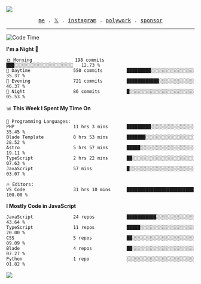 <img style="bottom: 800px;" src="https://imgur.com/rilHVxA.png"/>
<p align="center">
  <samp>
    <a href="https://fayln.com">me</a> .
    <!-- <a href="https://fayln.com/projects">projects</a> . -->
    <a href="https://go.fayln.com/twitter">𝕏</a> .
    <a href="https://go.fayln.com/instagram">instagram</a> .
    <a href="https://go.fayln.com/polywork">polywork</a> .
    <a href="https://github.com/sponsors/faridhnzz">sponsor</a>
  </samp>
</p>

---
<!--START_SECTION:waka-->
![Code Time](http://img.shields.io/badge/Code%20Time-2%2C334%20hrs%2018%20mins-blue)

**I'm a Night 🦉** 

```text
🌞 Morning                198 commits         ███░░░░░░░░░░░░░░░░░░░░░░   12.73 % 
🌆 Daytime                550 commits         █████████░░░░░░░░░░░░░░░░   35.37 % 
🌃 Evening                721 commits         ████████████░░░░░░░░░░░░░   46.37 % 
🌙 Night                  86 commits          █░░░░░░░░░░░░░░░░░░░░░░░░   05.53 % 
```


📊 **This Week I Spent My Time On** 

```text
💬 Programming Languages: 
PHP                      11 hrs 3 mins       █████████░░░░░░░░░░░░░░░░   35.45 % 
Blade Template           8 hrs 53 mins       ███████░░░░░░░░░░░░░░░░░░   28.52 % 
Astro                    5 hrs 57 mins       █████░░░░░░░░░░░░░░░░░░░░   19.11 % 
TypeScript               2 hrs 22 mins       ██░░░░░░░░░░░░░░░░░░░░░░░   07.63 % 
JavaScript               57 mins             █░░░░░░░░░░░░░░░░░░░░░░░░   03.07 % 

🔥 Editors: 
VS Code                  31 hrs 10 mins      █████████████████████████   100.00 % 
```

**I Mostly Code in JavaScript** 

```text
JavaScript               24 repos            ███████████░░░░░░░░░░░░░░   43.64 % 
TypeScript               11 repos            █████░░░░░░░░░░░░░░░░░░░░   20.00 % 
CSS                      5 repos             ██░░░░░░░░░░░░░░░░░░░░░░░   09.09 % 
Blade                    4 repos             ██░░░░░░░░░░░░░░░░░░░░░░░   07.27 % 
Python                   1 repo              ░░░░░░░░░░░░░░░░░░░░░░░░░   01.82 % 
```




<!--END_SECTION:waka-->

![](https://hit.yhype.me/github/profile?user_id=29797712)
